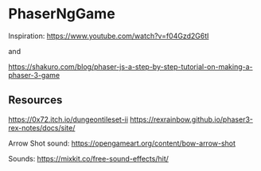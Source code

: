 # PhaserNgGame

Inspiration: 
https://www.youtube.com/watch?v=f04Gzd2G6tI

and

https://shakuro.com/blog/phaser-js-a-step-by-step-tutorial-on-making-a-phaser-3-game


## Resources

https://0x72.itch.io/dungeontileset-ii
https://rexrainbow.github.io/phaser3-rex-notes/docs/site/

Arrow Shot sound: https://opengameart.org/content/bow-arrow-shot

Sounds: https://mixkit.co/free-sound-effects/hit/
